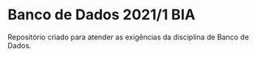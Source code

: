 # Banco de Dados 2021/1 BIA
Repositório criado para atender as exigências da disciplina de Banco de Dados.
